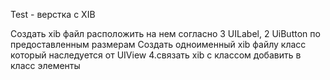Test - верстка с XIB

Создать xib файл
расположить на нем согласно 3 UILabel, 2 UiButton по предоставленным размерам
Создать одноименный xib файлу класс который наследуется от UIView 4.связать xib с классом
добавить в класс элементы
